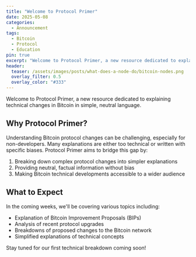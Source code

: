```yaml
---
title: "Welcome to Protocol Primer"
date: 2025-05-08
categories:
  - Announcement
tags:
  - Bitcoin
  - Protocol
  - Education
pin: true
excerpt: "Welcome to Protocol Primer, a new resource dedicated to explaining technical changes in Bitcoin in simple, neutral language."
header:
  teaser: /assets/images/posts/what-does-a-node-do/bitcoin-nodes.png
  overlay_filter: 0.5
  overlay_color: "#333"
---
```


Welcome to Protocol Primer, a new resource dedicated to explaining technical changes in Bitcoin in simple, neutral language.

## Why Protocol Primer?

Understanding Bitcoin protocol changes can be challenging, especially for non-developers. Many explanations are either too technical or written with specific biases. Protocol Primer aims to bridge this gap by:

1. Breaking down complex protocol changes into simpler explanations
2. Providing neutral, factual information without bias
3. Making Bitcoin technical developments accessible to a wider audience

## What to Expect

In the coming weeks, we'll be covering various topics including:

- Explanation of Bitcoin Improvement Proposals (BIPs)
- Analysis of recent protocol upgrades
- Breakdowns of proposed changes to the Bitcoin network
- Simplified explanations of technical concepts

Stay tuned for our first technical breakdown coming soon! 